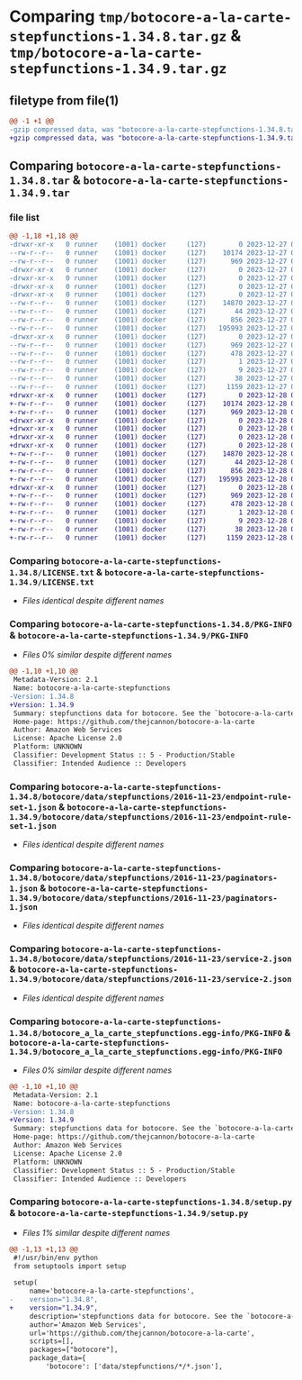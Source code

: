 # Comparing `tmp/botocore-a-la-carte-stepfunctions-1.34.8.tar.gz` & `tmp/botocore-a-la-carte-stepfunctions-1.34.9.tar.gz`

## filetype from file(1)

```diff
@@ -1 +1 @@
-gzip compressed data, was "botocore-a-la-carte-stepfunctions-1.34.8.tar", last modified: Wed Dec 27 01:06:59 2023, max compression
+gzip compressed data, was "botocore-a-la-carte-stepfunctions-1.34.9.tar", last modified: Thu Dec 28 01:07:00 2023, max compression
```

## Comparing `botocore-a-la-carte-stepfunctions-1.34.8.tar` & `botocore-a-la-carte-stepfunctions-1.34.9.tar`

### file list

```diff
@@ -1,18 +1,18 @@
-drwxr-xr-x   0 runner    (1001) docker     (127)        0 2023-12-27 01:06:59.283354 botocore-a-la-carte-stepfunctions-1.34.8/
--rw-r--r--   0 runner    (1001) docker     (127)    10174 2023-12-27 01:06:59.000000 botocore-a-la-carte-stepfunctions-1.34.8/LICENSE.txt
--rw-r--r--   0 runner    (1001) docker     (127)      969 2023-12-27 01:06:59.283354 botocore-a-la-carte-stepfunctions-1.34.8/PKG-INFO
-drwxr-xr-x   0 runner    (1001) docker     (127)        0 2023-12-27 01:06:59.283354 botocore-a-la-carte-stepfunctions-1.34.8/botocore/
-drwxr-xr-x   0 runner    (1001) docker     (127)        0 2023-12-27 01:06:59.283354 botocore-a-la-carte-stepfunctions-1.34.8/botocore/data/
-drwxr-xr-x   0 runner    (1001) docker     (127)        0 2023-12-27 01:06:59.283354 botocore-a-la-carte-stepfunctions-1.34.8/botocore/data/stepfunctions/
-drwxr-xr-x   0 runner    (1001) docker     (127)        0 2023-12-27 01:06:59.283354 botocore-a-la-carte-stepfunctions-1.34.8/botocore/data/stepfunctions/2016-11-23/
--rw-r--r--   0 runner    (1001) docker     (127)    14870 2023-12-27 01:06:29.000000 botocore-a-la-carte-stepfunctions-1.34.8/botocore/data/stepfunctions/2016-11-23/endpoint-rule-set-1.json
--rw-r--r--   0 runner    (1001) docker     (127)       44 2023-12-27 01:06:29.000000 botocore-a-la-carte-stepfunctions-1.34.8/botocore/data/stepfunctions/2016-11-23/examples-1.json
--rw-r--r--   0 runner    (1001) docker     (127)      856 2023-12-27 01:06:29.000000 botocore-a-la-carte-stepfunctions-1.34.8/botocore/data/stepfunctions/2016-11-23/paginators-1.json
--rw-r--r--   0 runner    (1001) docker     (127)   195993 2023-12-27 01:06:29.000000 botocore-a-la-carte-stepfunctions-1.34.8/botocore/data/stepfunctions/2016-11-23/service-2.json
-drwxr-xr-x   0 runner    (1001) docker     (127)        0 2023-12-27 01:06:59.283354 botocore-a-la-carte-stepfunctions-1.34.8/botocore_a_la_carte_stepfunctions.egg-info/
--rw-r--r--   0 runner    (1001) docker     (127)      969 2023-12-27 01:06:59.000000 botocore-a-la-carte-stepfunctions-1.34.8/botocore_a_la_carte_stepfunctions.egg-info/PKG-INFO
--rw-r--r--   0 runner    (1001) docker     (127)      478 2023-12-27 01:06:59.000000 botocore-a-la-carte-stepfunctions-1.34.8/botocore_a_la_carte_stepfunctions.egg-info/SOURCES.txt
--rw-r--r--   0 runner    (1001) docker     (127)        1 2023-12-27 01:06:59.000000 botocore-a-la-carte-stepfunctions-1.34.8/botocore_a_la_carte_stepfunctions.egg-info/dependency_links.txt
--rw-r--r--   0 runner    (1001) docker     (127)        9 2023-12-27 01:06:59.000000 botocore-a-la-carte-stepfunctions-1.34.8/botocore_a_la_carte_stepfunctions.egg-info/top_level.txt
--rw-r--r--   0 runner    (1001) docker     (127)       38 2023-12-27 01:06:59.283354 botocore-a-la-carte-stepfunctions-1.34.8/setup.cfg
--rw-r--r--   0 runner    (1001) docker     (127)     1159 2023-12-27 01:06:59.000000 botocore-a-la-carte-stepfunctions-1.34.8/setup.py
+drwxr-xr-x   0 runner    (1001) docker     (127)        0 2023-12-28 01:07:00.942430 botocore-a-la-carte-stepfunctions-1.34.9/
+-rw-r--r--   0 runner    (1001) docker     (127)    10174 2023-12-28 01:07:00.000000 botocore-a-la-carte-stepfunctions-1.34.9/LICENSE.txt
+-rw-r--r--   0 runner    (1001) docker     (127)      969 2023-12-28 01:07:00.942430 botocore-a-la-carte-stepfunctions-1.34.9/PKG-INFO
+drwxr-xr-x   0 runner    (1001) docker     (127)        0 2023-12-28 01:07:00.938430 botocore-a-la-carte-stepfunctions-1.34.9/botocore/
+drwxr-xr-x   0 runner    (1001) docker     (127)        0 2023-12-28 01:07:00.938430 botocore-a-la-carte-stepfunctions-1.34.9/botocore/data/
+drwxr-xr-x   0 runner    (1001) docker     (127)        0 2023-12-28 01:07:00.938430 botocore-a-la-carte-stepfunctions-1.34.9/botocore/data/stepfunctions/
+drwxr-xr-x   0 runner    (1001) docker     (127)        0 2023-12-28 01:07:00.942430 botocore-a-la-carte-stepfunctions-1.34.9/botocore/data/stepfunctions/2016-11-23/
+-rw-r--r--   0 runner    (1001) docker     (127)    14870 2023-12-28 01:06:26.000000 botocore-a-la-carte-stepfunctions-1.34.9/botocore/data/stepfunctions/2016-11-23/endpoint-rule-set-1.json
+-rw-r--r--   0 runner    (1001) docker     (127)       44 2023-12-28 01:06:26.000000 botocore-a-la-carte-stepfunctions-1.34.9/botocore/data/stepfunctions/2016-11-23/examples-1.json
+-rw-r--r--   0 runner    (1001) docker     (127)      856 2023-12-28 01:06:26.000000 botocore-a-la-carte-stepfunctions-1.34.9/botocore/data/stepfunctions/2016-11-23/paginators-1.json
+-rw-r--r--   0 runner    (1001) docker     (127)   195993 2023-12-28 01:06:26.000000 botocore-a-la-carte-stepfunctions-1.34.9/botocore/data/stepfunctions/2016-11-23/service-2.json
+drwxr-xr-x   0 runner    (1001) docker     (127)        0 2023-12-28 01:07:00.942430 botocore-a-la-carte-stepfunctions-1.34.9/botocore_a_la_carte_stepfunctions.egg-info/
+-rw-r--r--   0 runner    (1001) docker     (127)      969 2023-12-28 01:07:00.000000 botocore-a-la-carte-stepfunctions-1.34.9/botocore_a_la_carte_stepfunctions.egg-info/PKG-INFO
+-rw-r--r--   0 runner    (1001) docker     (127)      478 2023-12-28 01:07:00.000000 botocore-a-la-carte-stepfunctions-1.34.9/botocore_a_la_carte_stepfunctions.egg-info/SOURCES.txt
+-rw-r--r--   0 runner    (1001) docker     (127)        1 2023-12-28 01:07:00.000000 botocore-a-la-carte-stepfunctions-1.34.9/botocore_a_la_carte_stepfunctions.egg-info/dependency_links.txt
+-rw-r--r--   0 runner    (1001) docker     (127)        9 2023-12-28 01:07:00.000000 botocore-a-la-carte-stepfunctions-1.34.9/botocore_a_la_carte_stepfunctions.egg-info/top_level.txt
+-rw-r--r--   0 runner    (1001) docker     (127)       38 2023-12-28 01:07:00.942430 botocore-a-la-carte-stepfunctions-1.34.9/setup.cfg
+-rw-r--r--   0 runner    (1001) docker     (127)     1159 2023-12-28 01:07:00.000000 botocore-a-la-carte-stepfunctions-1.34.9/setup.py
```

### Comparing `botocore-a-la-carte-stepfunctions-1.34.8/LICENSE.txt` & `botocore-a-la-carte-stepfunctions-1.34.9/LICENSE.txt`

 * *Files identical despite different names*

### Comparing `botocore-a-la-carte-stepfunctions-1.34.8/PKG-INFO` & `botocore-a-la-carte-stepfunctions-1.34.9/PKG-INFO`

 * *Files 0% similar despite different names*

```diff
@@ -1,10 +1,10 @@
 Metadata-Version: 2.1
 Name: botocore-a-la-carte-stepfunctions
-Version: 1.34.8
+Version: 1.34.9
 Summary: stepfunctions data for botocore. See the `botocore-a-la-carte` package for more info.
 Home-page: https://github.com/thejcannon/botocore-a-la-carte
 Author: Amazon Web Services
 License: Apache License 2.0
 Platform: UNKNOWN
 Classifier: Development Status :: 5 - Production/Stable
 Classifier: Intended Audience :: Developers
```

### Comparing `botocore-a-la-carte-stepfunctions-1.34.8/botocore/data/stepfunctions/2016-11-23/endpoint-rule-set-1.json` & `botocore-a-la-carte-stepfunctions-1.34.9/botocore/data/stepfunctions/2016-11-23/endpoint-rule-set-1.json`

 * *Files identical despite different names*

### Comparing `botocore-a-la-carte-stepfunctions-1.34.8/botocore/data/stepfunctions/2016-11-23/paginators-1.json` & `botocore-a-la-carte-stepfunctions-1.34.9/botocore/data/stepfunctions/2016-11-23/paginators-1.json`

 * *Files identical despite different names*

### Comparing `botocore-a-la-carte-stepfunctions-1.34.8/botocore/data/stepfunctions/2016-11-23/service-2.json` & `botocore-a-la-carte-stepfunctions-1.34.9/botocore/data/stepfunctions/2016-11-23/service-2.json`

 * *Files identical despite different names*

### Comparing `botocore-a-la-carte-stepfunctions-1.34.8/botocore_a_la_carte_stepfunctions.egg-info/PKG-INFO` & `botocore-a-la-carte-stepfunctions-1.34.9/botocore_a_la_carte_stepfunctions.egg-info/PKG-INFO`

 * *Files 0% similar despite different names*

```diff
@@ -1,10 +1,10 @@
 Metadata-Version: 2.1
 Name: botocore-a-la-carte-stepfunctions
-Version: 1.34.8
+Version: 1.34.9
 Summary: stepfunctions data for botocore. See the `botocore-a-la-carte` package for more info.
 Home-page: https://github.com/thejcannon/botocore-a-la-carte
 Author: Amazon Web Services
 License: Apache License 2.0
 Platform: UNKNOWN
 Classifier: Development Status :: 5 - Production/Stable
 Classifier: Intended Audience :: Developers
```

### Comparing `botocore-a-la-carte-stepfunctions-1.34.8/setup.py` & `botocore-a-la-carte-stepfunctions-1.34.9/setup.py`

 * *Files 1% similar despite different names*

```diff
@@ -1,13 +1,13 @@
 #!/usr/bin/env python
 from setuptools import setup
 
 setup(
     name='botocore-a-la-carte-stepfunctions',
-    version="1.34.8",
+    version="1.34.9",
     description='stepfunctions data for botocore. See the `botocore-a-la-carte` package for more info.',
     author='Amazon Web Services',
     url='https://github.com/thejcannon/botocore-a-la-carte',
     scripts=[],
     packages=["botocore"],
     package_data={
         'botocore': ['data/stepfunctions/*/*.json'],
```

